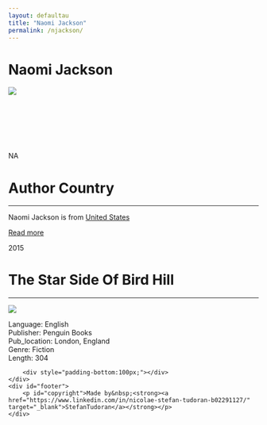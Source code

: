 ```yaml
---
layout: defaultau
title: "Naomi Jackson"
permalink: /njackson/
---
```

<!-- partial:index.partial.html -->
<div class="content">
    <h1>Naomi Jackson</h1>
    <div class="quote">
        <div><img src="https://images3.penguinrandomhouse.com/author/241542" class="logo"></div>
    </div>
    <div class="timeline">
        <div style="padding-bottom:100px;"></div>
        <div class="block">
            <div class="date right"><p class="right"> NA </p></div>
            <div class="dot"></div>
            <div class="left first">
            <div class="author_country">
                <h1>Author Country</h1><hr>
          <div class="aclocation">  <p> Naomi Jackson is from <a href="{{ site.baseurl }}/1"> United States</a></p></div>
              <div class="acreadmore">  <a href="https://en.wikipedia.org/wiki/Naomi_Jackson" target="_blank">Read more</a></div>
            </div>
            </div>
        </div>
        <div class="block">
            <div class="date left"><p class="left">2015</p></div>
            <div class="dot"></div>
            <div class="right">
                <h1>The Star Side Of Bird Hill</h1><hr>
                <p><img src="https://m.media-amazon.com/images/W/WEBP_402378-T2/images/I/51MyBpCi2AL._SY291_BO1,204,203,200_QL40_FMwebp_.jpg"></p>
                <p>Language: English <br/>
                Publisher: Penguin Books<br/>
                Pub_location: London, England<br/>
                Genre: Fiction<br/>
                Length: 304</p>
            </div>
        </div>

        <div style="padding-bottom:100px;"></div>
    </div>
    <div id="footer">
        <p id="copyright">Made by&nbsp;<strong><a href="https://www.linkedin.com/in/nicolae-stefan-tudoran-b02291127/" target="_blank">StefanTudoran</a></strong></p>
    </div>
</div>
<!-- partial -->
  <script src='https://cdnjs.cloudflare.com/ajax/libs/jquery/3.1.1/jquery.min.js'></script><script  src="assets/js/authorscript.js"></script>

